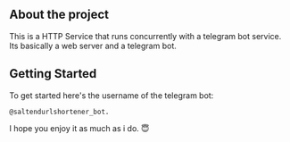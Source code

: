 ## About the project

This is a HTTP Service that runs concurrently with a telegram bot service. Its basically a web server and a telegram bot.

## Getting Started

To get started here's the username of the telegram bot: 
```
@saltendurlshortener_bot. 

```

I hope you enjoy it as much as i do. 😇